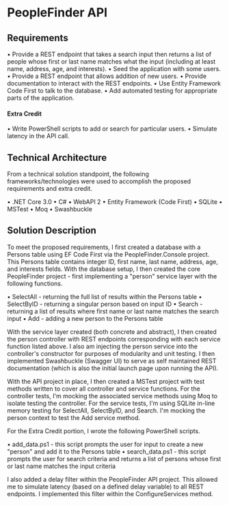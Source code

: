 # PeopleFinder API
## Requirements
• Provide a REST endpoint that takes a search input then returns a list of people whose first or last name matches what the input (including at least name, address, age, and interests). 
• Seed the application with some users.
• Provide a REST endpoint that allows addition of new users.
• Provide documentation to interact with the REST endpoints.
• Use Entity Framework Code First to talk to the database.
• Add automated testing for appropriate parts of the application.
#### Extra Credit
• Write PowerShell scripts to add or search for particular users.
• Simulate latency in the API call.

## Technical Architecture
From a technical solution standpoint, the following frameworks/technologies were used to accomplish the proposed requirements and extra credit.

• .NET Core 3.0
• C#
• WebAPI 2
• Entity Framework (Code First)
• SQLite
• MSTest
• Moq
• Swashbuckle

## Solution Description
To meet the proposed requirements, I first created a database with a Persons table using EF Code First via the PeopleFinder.Console project. This Persons table contains integer ID, first name, last name, address, age, and interests fields. With the database setup, I then created the core PeopleFinder project - first implementing a "person" service layer with the following functions.

• SelectAll - returning the full list of results within the Persons table
• SelectByID - returning a singular person based on input ID
• Search - returning a list of results where first name or last name matches the search input
• Add - adding a new person to the Persons table

With the service layer created (both concrete and abstract), I then created the person controller with REST endpoints corresponding with each service function listed above. I also am injecting the person service into the controller's constructor for purposes of modularity and unit testing. I then implemented Swashbuckle (Swagger UI) to serve as self maintained REST documentation (which is also the initial launch page upon running the API).

With the API project in place, I then created a MSTest project with test methods written to cover all controller and service functions. For the controller tests, I'm mocking the associated service methods using Moq to isolate testing the controller. For the service tests, I'm using SQLite in-line memory testing for SelectAll, SelectByID, and Search. I'm mocking the person context to test the Add service method.

For the Extra Credit portion, I wrote the following PowerShell scripts.

• add_data.ps1 - this script prompts the user for input to create a new "person" and add it to the Persons table
• search_data.ps1 - this script prompts the user for search criteria and returns a list of persons whose first or last name matches the input criteria

I also added a delay filter within the PeopleFinder API project. This allowed me to simulate latency (based on a defined delay variable) to all REST endpoints. I implemented this filter within the ConfigureServices method.